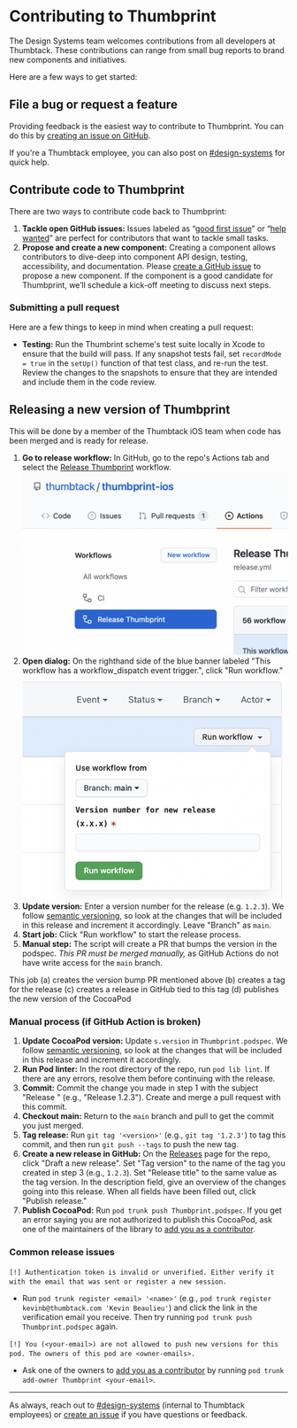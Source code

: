 # Contributing to Thumbprint

The Design Systems team welcomes contributions from all developers at Thumbtack. These contributions can range from small bug reports to brand new components and initiatives.

Here are a few ways to get started:

## File a bug or request a feature

Providing feedback is the easiest way to contribute to Thumbprint. You can do this by [creating an issue on GitHub](https://github.com/thumbtack/thumbprint-ios/issues).

If you're a Thumbtack employee, you can also post on [#design-systems](https://thumbtack.slack.com/messages/C7FLM0ZGU/details/) for quick help.

## Contribute code to Thumbprint

There are two ways to contribute code back to Thumbprint:

1. **Tackle open GitHub issues:** Issues labeled as “[good first issue](https://github.com/thumbtack/thumbprint-ios/issues?q=is%3Aopen+is%3Aissue+label%3A%22good+first+issue%22)” or “[help wanted](https://github.com/thumbtack/thumbprint-ios/issues?q=is%3Aopen+is%3Aissue+label%3A%22help+wanted%22)” are perfect for contributors that want to tackle small tasks.
2. **Propose and create a new component:** Creating a component allows contributors to dive-deep into component API design, testing, accessibility, and documentation. Please [create a GitHub issue](https://github.com/thumbtack/thumbprint-ios/issues) to propose a new component. If the component is a good candidate for Thumbprint, we’ll schedule a kick-off meeting to discuss next steps.

### Submitting a pull request

Here are a few things to keep in mind when creating a pull request:

-   **Testing:** Run the Thumbrint scheme's test suite locally in Xcode to ensure that the build will pass. If any snapshot tests fail, set `recordMode = true` in the `setUp()` function of that test class, and re-run the test. Review the changes to the snapshots to ensure that they are intended and include them in the code review.

## Releasing a new version of Thumbprint

This will be done by a member of the Thumbtack iOS team when code has been merged and is ready for release.

1. **Go to release workflow:** In GitHub, go to the repo's Actions tab and select the [Release Thumbprint](https://github.com/thumbtack/thumbprint-ios/actions/workflows/release.yml) workflow.
![Screenshot of Actions tab on GitHub](./.github/release-workflow-screenshot.png)
2. **Open dialog:** On the righthand side of the blue banner labeled "This workflow has a workflow_dispatch event trigger.", click "Run workflow."
![Screenshot of the manual trigger dialog](./.github/release-dialog-screenshot.png)
3. **Update version:** Enter a version number for the release (e.g. `1.2.3`). We follow [semantic versioning](https://semver.org/), so look at the changes that will be included in this release and increment it accordingly. Leave "Branch" as `main`.
4. **Start job:** Click "Run workflow" to start the release process.
5. **Manual step:** The script will create a PR that bumps the version in the podspec. *This PR must be merged manually,* as GitHub Actions do not have write access for the `main` branch.

This job
(a) creates the version bump PR mentioned above
(b) creates a tag for the release
(c) creates a release in GitHub tied to this tag
(d) publishes the new version of the CocoaPod

### Manual process (if GitHub Action is broken)
1. **Update CocoaPod version:** Update `s.version` in `Thumbprint.podspec`. We follow [semantic versioning](https://semver.org/), so look at the changes that will be included in this release and increment it accordingly.
2. **Run Pod linter:** In the root directory of the repo, run `pod lib lint`. If there are any errors, resolve them before continuing with the release.
3. **Commit:** Commit the change you made in step 1 with the subject "Release <version>" (e.g., "Release 1.2.3"). Create and merge a pull request with this commit.
4. **Checkout main:** Return to the `main` branch and pull to get the commit you just merged.
5. **Tag release:** Run `git tag '<version>'` (e.g., `git tag '1.2.3'`) to tag this commit, and then run `git push --tags` to push the new tag.
6. **Create a new release in GitHub:** On the [Releases](https://github.com/thumbtack/thumbprint-ios/releases) page for the repo, click "Draft a new release". Set "Tag version" to the name of the tag you created in step 3 (e.g., `1.2.3`). Set "Release title" to the same value as the tag version. In the description field, give an overview of the changes going into this release. When all fields have been filled out, click "Publish release."
7. **Publish CocoaPod:** Run `pod trunk push Thumbprint.podspec`. If you get an error saying you are not authorized to publish this CocoaPod, ask one of the maintainers of the library to [add you as a contributor](https://guides.cocoapods.org/making/getting-setup-with-trunk#adding-other-people-as-contributors).

### Common release issues

`[!] Authentication token is invalid or unverified. Either verify it with the email that was sent or register a new session.`
- Run `pod trunk register <email> '<name>'` (e.g., `pod trunk register kevinb@thumbtack.com 'Kevin Beaulieu'`) and click the link in the verification email you receive. Then try running `pod trunk push Thumbprint.podspec` again.

`[!] You (<your-email>) are not allowed to push new versions for this pod. The owners of this pod are <owner-emails>.`
- Ask one of the owners to [add you as a contributor](https://guides.cocoapods.org/making/getting-setup-with-trunk#adding-other-people-as-contributors) by running `pod trunk add-owner Thumbprint <your-email>`.

---

As always, reach out to [#design-systems](https://thumbtack.slack.com/messages/C7FLM0ZGU/details/) (internal to Thumbtack employees) or [create an issue](https://github.com/thumbtack/thumbprint-ios/issues) if you have questions or feedback.
